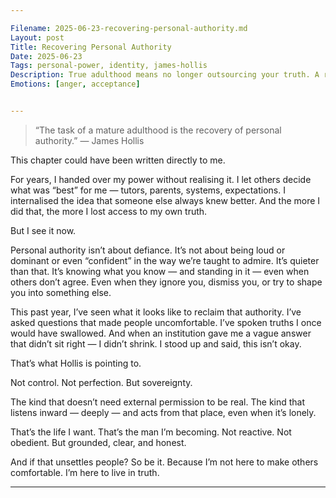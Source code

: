 ```yaml
---

Filename: 2025-06-23-recovering-personal-authority.md
Layout: post
Title: Recovering Personal Authority
Date: 2025-06-23
Tags: personal-power, identity, james-hollis
Description: True adulthood means no longer outsourcing your truth. A reflection on reclaiming personal authority after a lifetime of compliance.
Emotions: [anger, acceptance]


---
```


> “The task of a mature adulthood is the recovery of personal authority.”
— James Hollis



This chapter could have been written directly to me.

For years, I handed over my power without realising it.
I let others decide what was “best” for me — tutors, parents, systems, expectations.
I internalised the idea that someone else always knew better.
And the more I did that, the more I lost access to my own truth.

But I see it now.

Personal authority isn’t about defiance.
It’s not about being loud or dominant or even “confident” in the way we’re taught to admire.
It’s quieter than that.
It’s knowing what you know — and standing in it — even when others don’t agree.
Even when they ignore you, dismiss you, or try to shape you into something else.

This past year, I’ve seen what it looks like to reclaim that authority.
I’ve asked questions that made people uncomfortable.
I’ve spoken truths I once would have swallowed.
And when an institution gave me a vague answer that didn’t sit right — I didn’t shrink.
I stood up and said, this isn’t okay.

That’s what Hollis is pointing to.

Not control. Not perfection.
But sovereignty.

The kind that doesn’t need external permission to be real.
The kind that listens inward — deeply — and acts from that place, even when it’s lonely.

That’s the life I want.
That’s the man I’m becoming.
Not reactive. Not obedient.
But grounded, clear, and honest.

And if that unsettles people? So be it.
Because I’m not here to make others comfortable.
I’m here to live in truth.


---
